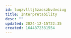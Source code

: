 ```yaml
---
id: luqzvlltj5zaoszbvdvciug
title: Interpretability
desc: ""
updated: 2024-12-15T22:35
created: 1644872331554
---
```


